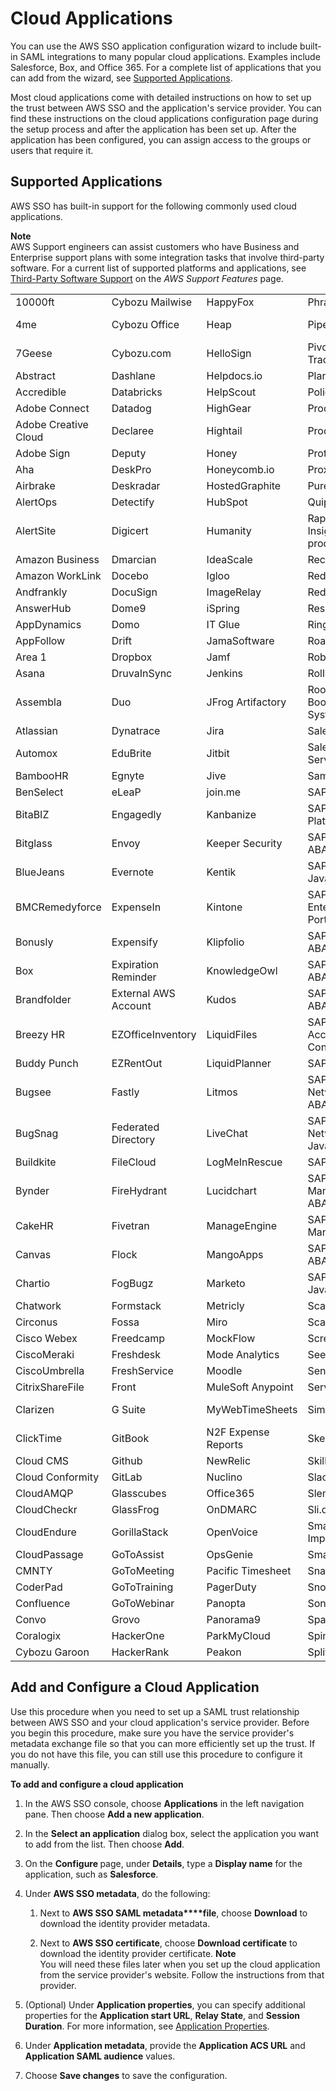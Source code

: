 # Cloud Applications<a name="saasapps"></a>

You can use the AWS SSO application configuration wizard to include built\-in SAML integrations to many popular cloud applications\. Examples include Salesforce, Box, and Office 365\. For a complete list of applications that you can add from the wizard, see [Supported Applications](#saasapps-supported)\.

Most cloud applications come with detailed instructions on how to set up the trust between AWS SSO and the application's service provider\. You can find these instructions on the cloud applications configuration page during the setup process and after the application has been set up\. After the application has been configured, you can assign access to the groups or users that require it\.

## Supported Applications<a name="saasapps-supported"></a>

AWS SSO has built\-in support for the following commonly used cloud applications\.

**Note**  
AWS Support engineers can assist customers who have Business and Enterprise support plans with some integration tasks that involve third\-party software\. For a current list of supported platforms and applications, see [Third\-Party Software Support](https://aws.amazon.com/premiumsupport/faqs/#what3rdParty) on the *AWS Support Features* page\.


|  |  |  |  |  | 
| --- |--- |--- |--- |--- |
| 10000ft | Cybozu Mailwise | HappyFox | PhraseApp | Splunk Cloud | 
| 4me | Cybozu Office | Heap | PipeDrive | Splunk Enterprise | 
| 7Geese | Cybozu\.com | HelloSign | Pivotal Tracker | Spotinst | 
| Abstract | Dashlane | Helpdocs\.io | PlanMyLeave | SproutVideo | 
| Accredible | Databricks | HelpScout | PolicyIQ | Squadcast | 
| Adobe Connect | Datadog | HighGear | ProcessPlan | Stackify | 
| Adobe Creative Cloud | Declaree | Hightail | ProdPad | Status Hero | 
| Adobe Sign | Deputy | Honey | Proto\.io | StatusCast | 
| Aha | DeskPro | Honeycomb\.io | Proxyclick | StatusDashboard | 
| Airbrake | Deskradar | HostedGraphite | PurelyHR | StatusHub | 
| AlertOps | Detectify | HubSpot | Quip | Statuspage | 
| AlertSite | Digicert | Humanity | Rapid7 Insight products | StoriesOnBoard | 
| Amazon Business | Dmarcian | IdeaScale | Recognize | Stormboard | 
| Amazon WorkLink | Docebo | Igloo | Redash\.io | SugarCRM | 
| Andfrankly | DocuSign | ImageRelay | Redlock | SumoLogic | 
| AnswerHub | Dome9 | iSpring | RescueAssist | SurveyGizmo | 
| AppDynamics | Domo | IT Glue | RingCentral | SurveyMonkey | 
| AppFollow | Drift | JamaSoftware | Roadmunk | Syncplicity | 
| Area 1 | Dropbox | Jamf | Robin | Tableau | 
| Asana | DruvaInSync | Jenkins | Rollbar | Tableau Server | 
| Assembla | Duo | JFrog Artifactory | Room Booking System | TalentLMS | 
| Atlassian | Dynatrace | Jira | Salesforce | TargetProcess | 
| Automox | EduBrite | Jitbit | Salesforce Service Cloud | TeamSupport | 
| BambooHR | Egnyte | Jive | Samanage | Tenable\.io | 
| BenSelect | eLeaP | join\.me | SAP BW | TextMagic | 
| BitaBIZ | Engagedly | Kanbanize | SAP Cloud Platform | ThousandEyes | 
| Bitglass | Envoy | Keeper Security | SAP CRM ABAP | TinfoilSecurity | 
| BlueJeans | Evernote | Kentik | SAP CRM Java | TitanFile | 
| BMCRemedyforce | ExpenseIn | Kintone | SAP Enterprise Portal Java | TOPdesk Operator | 
| Bonusly | Expensify | Klipfolio | SAP ERP ABAP | TOPdesk Self Service Desk | 
| Box | Expiration Reminder | KnowledgeOwl | SAP EWM ABAP | Trakdesk | 
| Brandfolder | External AWS Account | Kudos | SAP Fiori ABAP | Trello | 
| Breezy HR | EZOfficeInventory | LiquidFiles | SAP GRC Access Control ABAP | Trend Micro Deep Security | 
| Buddy Punch | EZRentOut | LiquidPlanner | SAP LMS | Uptime\.com | 
| Bugsee | Fastly | Litmos | SAP Netweaver ABAP | Uptrends | 
| BugSnag | Federated Directory | LiveChat | SAP Netweaver Java | UserEcho | 
| Buildkite | FileCloud | LogMeInRescue | SAP S4 ABAP | UserVoice | 
| Bynder | FireHydrant | Lucidchart | SAP Solution Manager ABAP | Velpic | 
| CakeHR | Fivetran | ManageEngine | SAP Solution Manager Java | Veracode | 
| Canvas | Flock | MangoApps | SAP SRM ABAP | VictorOps | 
| Chartio | FogBugz | Marketo | SAP xMII Java | vtiger | 
| Chatwork | Formstack | Metricly | ScaleFT | WayWeDo | 
| Circonus | Fossa | Miro | Scalyr | WeekDone | 
| Cisco Webex | Freedcamp | MockFlow | ScreenSteps | WhosOnLocation | 
| CiscoMeraki | Freshdesk | Mode Analytics | Seeit | Wordbee | 
| CiscoUmbrella | FreshService | Moodle | Sentry\.io | Workable | 
| CitrixShareFile | Front | MuleSoft Anypoint | ServiceNow | Workfront | 
| Clarizen | G Suite | MyWebTimeSheets | SimpleMDM | Workplace by Facebook | 
| ClickTime | GitBook | N2F Expense Reports | Skeddly | Workstars | 
| Cloud CMS | Github | NewRelic | Skilljar | Wrike | 
| Cloud Conformity | GitLab | Nuclino | Slack | xMatters | 
| CloudAMQP | Glasscubes | Office365 | Slemma | XperienceHR | 
| CloudCheckr | GlassFrog | OnDMARC | Sli\.do | Yodeck | 
| CloudEndure | GorillaStack | OpenVoice | Small Improvements | Zendesk | 
| CloudPassage | GoToAssist | OpsGenie | Smartsheet | Zephyr | 
| CMNTY | GoToMeeting | Pacific Timesheet | SnapEngage | Ziflow | 
| CoderPad | GoToTraining | PagerDuty | Snowflake | Zillable | 
| Confluence | GoToWebinar | Panopta | SonarQube | Zoho | 
| Convo | Grovo | Panorama9 | SparkPost | Zoho One | 
| Coralogix | HackerOne | ParkMyCloud | Spinnaker | Zoom | 
| Cybozu Garoon | HackerRank | Peakon | Split\.io |  | 

## Add and Configure a Cloud Application<a name="saasapps-addconfigapp"></a>

Use this procedure when you need to set up a SAML trust relationship between AWS SSO and your cloud application's service provider\. Before you begin this procedure, make sure you have the service provider's metadata exchange file so that you can more efficiently set up the trust\. If you do not have this file, you can still use this procedure to configure it manually\.

**To add and configure a cloud application**

1. In the AWS SSO console, choose **Applications** in the left navigation pane\. Then choose **Add a new application**\.

1. In the **Select an application** dialog box, select the application you want to add from the list\. Then choose **Add**\. 

1. On the **Configure <application name>** page, under **Details**, type a **Display name** for the application, such as **Salesforce**\.

1. Under **AWS SSO metadata**, do the following:

   1. Next to **AWS SSO SAML metadata****file**, choose **Download** to download the identity provider metadata\.

   1. Next to **AWS SSO certificate**, choose **Download certificate** to download the identity provider certificate\.
**Note**  
You will need these files later when you set up the cloud application from the service provider's website\. Follow the instructions from that provider\. 

1. \(Optional\) Under **Application properties**, you can specify additional properties for the **Application start URL**, **Relay State**, and **Session Duration**\. For more information, see [Application Properties](appproperties.md)\.

1. Under **Application metadata**, provide the **Application ACS URL** and **Application SAML audience** values\.

1. Choose **Save changes** to save the configuration\.